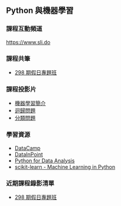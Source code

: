 ## Python 與機器學習

### 課程互動頻道

<https://www.sli.do>

### 課程共筆

- [298 期假日專題班]()

### 課程投影片

- [機器學習簡介](https://yaojenkuo.github.io/python_4_ds/intro_2_ml.slides.html)
- [迴歸問題](https://yaojenkuo.github.io/python_4_ds/regression.slides.html)
- [分類問題](https://yaojenkuo.github.io/python_4_ds/classification.slides.html)

### 學習資源

- [DataCamp](https://www.datacamp.com?tap_a=5644-dce66f&tap_s=194899-1fb421)
- [DataInPoint](https://medium.com/datainpoint)
- [Python for Data Analysis](http://shop.oreilly.com/product/0636920023784.do)
- [scikit-learn - Machine Learning in Python](http://scikit-learn.org/stable/)

### 近期課程錄影清單

- [298 期假日專題班]()
